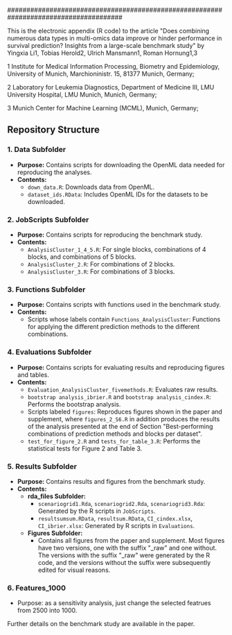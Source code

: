 ######################################################################################

This is the electronic appendix (R code) to the article "Does combining numerous data types in multi-omics data improve or hinder performance in survival prediction? Insights from a large-scale benchmark study" by Yingxia Li1, Tobias Herold2, Ulrich Mansmann1, Roman Hornung1,3

1 Institute for Medical Information Processing, Biometry and Epidemiology, University of Munich, Marchioninistr. 15, 81377 Munich, Germany;

2 Laboratory for Leukemia Diagnostics, Department of Medicine III, LMU University Hospital, LMU Munich, Munich, Germany;

3 Munich Center for Machine Learning (MCML), Munich, Germany;

## Repository Structure

### 1. Data Subfolder
- **Purpose:** Contains scripts for downloading the OpenML data needed for reproducing the analyses.
- **Contents:**
  - `down_data.R`: Downloads data from OpenML.
  - `dataset_ids.RData`: Includes OpenML IDs for the datasets to be downloaded.

### 2. JobScripts Subfolder
- **Purpose:** Contains scripts for reproducing the benchmark study.
- **Contents:**
  - `AnalysisCluster_1_4_5.R`: For single blocks, combinations of 4 blocks, and combinations of 5 blocks.
  - `AnalysisCluster_2.R`: For combinations of 2 blocks.
  - `AnalysisCluster_3.R`: For combinations of 3 blocks.

### 3. Functions Subfolder
- **Purpose:** Contains scripts with functions used in the benchmark study.
- **Contents:**
  - Scripts whose labels contain `Functions_AnalysisCluster`: Functions for applying the different prediction methods to the different combinations.

### 4. Evaluations Subfolder
- **Purpose:** Contains scripts for evaluating results and reproducing figures and tables.
- **Contents:**
  - `Evaluation_AnalysisCluster_fivemethods.R`: Evaluates raw results.
  - `bootstrap analysis_ibrier.R` and `bootstrap analysis_cindex.R`: Performs the bootstrap analysis.
  - Scripts labeled `figures`: Reproduces figures shown in the paper and supplement, where `figures_2_S6.R` in addition produces the results of the analysis presented at the end of Section "Best-performing combinations of prediction methods and blocks per dataset".
  - `test_for_figure_2.R` and `tests_for_table_3.R`: Performs the statistical tests for Figure 2 and Table 3.

### 5. Results Subfolder
- **Purpose:** Contains results and figures from the benchmark study.
- **Contents:**
  - **rda_files Subfolder:**
    - `scenariogrid1.Rda`, `scenariogrid2.Rda`, `scenariogrid3.Rda`: Generated by the R scripts in `JobScripts`.
    - `resultsumsum.RData`, `resultsum.RData`, `CI_cindex.xlsx`, `CI_ibrier.xlsx`: Generated by R scripts in `Evaluations`.
  - **Figures Subfolder:**
    - Contains all figures from the paper and supplement. Most figures have two versions, one with the suffix "_raw" and one without. The versions with the suffix "_raw" were generated by the R code, and the versions without the suffix were subsequently edited for visual reasons.

### 6. Features_1000
-   Purpose:  as a sensitivity analysis, just change the selected featrues from 2500 into 1000.

Further details on the benchmark study are available in the paper.
